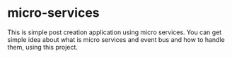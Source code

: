 # micro-services
This is simple post creation application using micro services. You can get simple idea about what is micro services and event bus and how to handle them, using this project.
